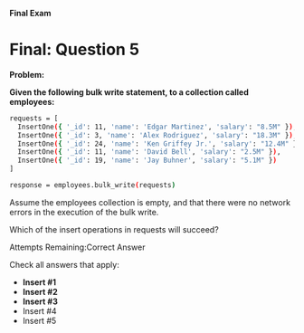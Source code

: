 **Final Exam**

# Final: Question 5
**Problem:**

**Given the following bulk write statement, to a collection called employees:**

```bash
requests = [
  InsertOne({ '_id': 11, 'name': 'Edgar Martinez', 'salary': "8.5M" }),    # Insert #1
  InsertOne({ '_id': 3, 'name': 'Alex Rodriguez', 'salary': "18.3M" }),    # Insert #2
  InsertOne({ '_id': 24, 'name': 'Ken Griffey Jr.', 'salary': "12.4M" }),  # Insert #3
  InsertOne({ '_id': 11, 'name': 'David Bell', 'salary': "2.5M" }),        # Insert #4
  InsertOne({ '_id': 19, 'name': 'Jay Buhner', 'salary': "5.1M" })         # Insert #5
]

response = employees.bulk_write(requests)
```
Assume the employees collection is empty, and that there were no network errors in the execution of the bulk write.

Which of the insert operations in requests will succeed?

Attempts Remaining:Correct Answer

Check all answers that apply:

- **Insert #1**
- **Insert #2**
- **Insert #3**
- Insert #4
- Insert #5
